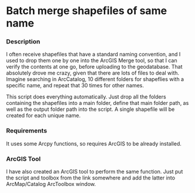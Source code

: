 # Batch merge shapefiles of same name

### Description
I often receive shapefiles that have a standard naming convention, and I used to drop them one by one into the ArcGIS Merge tool, so that I can verify the contents at one go, before uploading to the geodatabase. That absolutely drove me crazy, given that there are lots of files to deal with. Imagine searching in ArcCatalog, 10 different folders for shapeflies with a specific name, and repeat that 30 times for other names.

This script does everything automatically. Just drop all the folders containing the shapefiles into a main folder, define that main folder path, as well as the output folder path into the script. A single shapefile will be created for each unique name.

### Requirements
It uses some Arcpy functions, so requires ArcGIS to be already installed.

### ArcGIS Tool
I have also created an ArcGIS tool to perform the same function. Just put the script and toolbox from the link somewhere and add the latter into ArcMap/Catalog ArcToolbox window.
